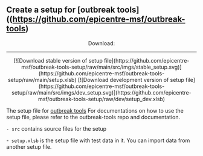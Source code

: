 ## Create a setup for [outbreak tools]((https://github.com/epicentre-msf/outbreak-tools)

<div align="center">
<p align="center">
Download:
<hr />
[![Download stable version of setup file](https://github.com/epicentre-msf/outbreak-tools-setup/raw/main/src/imgs/stable_setup.svg)](https://github.com/epicentre-msf/outbreak-tools-setup/raw/main/setup.xlsb)
[![Download development version of setup file](https://github.com/epicentre-msf/outbreak-tools-setup/raw/main/src/imgs/dev_setup.svg)](https://github.com/epicentre-msf/outbreak-tools-setup/raw/dev/setup_dev.xlsb)
</p>
</div>

The setup file for [outbreak tools](https://github.com/epicentre-msf/outbreak-tools)
For documentations on how to use the setup file, please refer to the outbreak-tools repo and documentation.

`- src` contains source files for the setup

-` setup.xlsb` is the setup file with test data in it. You can import data from another setup file.

